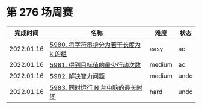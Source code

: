# 第 276 场周赛

**完成时间**|**名称**|**难度**|**状态**
------------|--------|--------|--------
2022.01.16|[5980. 将字符串拆分为若干长度为 k 的组](./5980.%20将字符串拆分为若干长度为%20k%20的组)|easy|ac
2022.01.16|[5981. 得到目标值的最少行动次数](./5981.%20得到目标值的最少行动次数)|medium|ac
2022.01.16|[5982. 解决智力问题](./5982.%20解决智力问题)|medium|undo
2022.01.16|[5983. 同时运行 N 台电脑的最长时间](./5983.%20同时运行%20N%20台电脑的最长时间)|hard|undo
